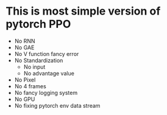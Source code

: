 # This is most simple version of pytorch PPO
- No RNN
- No GAE
- No V function fancy error
- No Standardization
    - No input
    - No advantage value
- No Pixel
- No 4 frames
- No fancy logging system
- No GPU
- No fixing pytorch env data stream